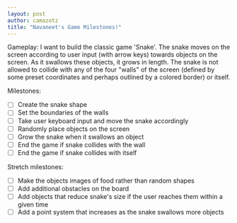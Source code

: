 ```yaml
--- 
layout: post
author: camazotz
title: "Navaneet's Game Milestones!"
---
```


Gameplay: I want to build the classic game 'Snake'. The snake moves on the screen according to user input (with arrow keys) towards objects on the screen. As it swallows these objects, it grows in length. The snake is not allowed to collide with any of the four "walls" of the screen (defined by some preset coordinates and perhaps outlined by a colored border) or itself.

Milestones:

- [ ] Create the snake shape
- [ ] Set the boundaries of the walls
- [ ] Take user keyboard input and move the snake accordingly
- [ ] Randomly place objects on the screen
- [ ] Grow the snake when it swallows an object
- [ ] End the game if snake collides with the wall
- [ ] End the game if snake collides with itself

Stretch milestones:

- [ ] Make the objects images of food rather than random shapes
- [ ] Add additional obstacles on the board
- [ ] Add objects that reduce snake's size if the user reaches them within a given time
- [ ] Add a point system that increases as the snake swallows more objects
